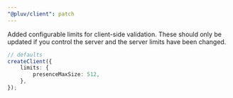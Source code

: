 ```yaml
---
"@pluv/client": patch
---
```


Added configurable limits for client-side validation. These should only be updated if you control the server and the server limits have been changed.

```ts
// defaults
createClient({
    limits: {
        presenceMaxSize: 512,
    },
});
```

